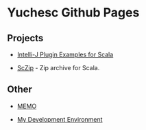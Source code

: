 # Yuchesc Github Pages

## Projects

* [Intelli-J Plugin Examples for Scala](intellij-plugin-examples)

* [ScZip](sczip) - Zip archive for Scala.

## Other

* [MEMO](etc-commands.md)

* [My Development Environment](development-environment.md)

